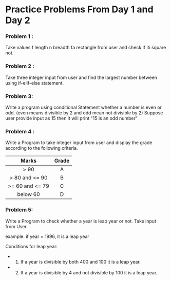 # Practice Problems From Day 1 and Day 2

### Problem 1 :
Take values f length n breadth fa rectangle from user and check if iti square
not.

### Problem 2 :
Take three integer input from user and find the largest number between using if-elif-else statement.

### Problem 3:
Write a program using conditional Statement whether a number is even or odd. (even means divisible by 2 and odd mean not divisible by 2)
Suppose user provide input as 15 then it will print "15 is an odd number"



### Problem 4 :
Write a Program to take integer input from user and display the grade according to the
following criteria.

|      Marks      	| Grade 	|
|:---------------:	|:-----:	|
|       > 90      	|   A   	|
|  > 80 and <= 90 	|   B   	|
| >= 60 and <= 79 	|   C   	|
|     below 60    	|   D   	|

### Problem 5:
Write a Program to check whether a year is leap year or not. Take input from User.

example: if year = 1996, it is a leap year

Conditions for leap year:

- 1. If a year is divisible by both 400 and 100 it is a leap year.
- 2. If a year is divisible by 4 and not divisible by 100 it is a leap year.